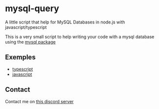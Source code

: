 # mysql-query
A little script that help for MySQL Databases in node.js with javascript/typescript

This is a very small script to help writing your code  with a mysql database using the [mysql package](https://www.npmjs.com/package/mysql)

## Exemples
* [typescript](./ts.md)
* [javascript](./js.md)

## Contact
Contact me on [this discord server](https://discord.gg/fHyN5w84g6)
